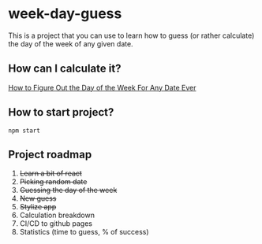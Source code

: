 # week-day-guess

This is a project that you can use to learn how to guess (or rather calculate) the day of the week of any given date.

## How can I calculate it?

[How to Figure Out the Day of the Week For Any Date Ever](https://www.youtube.com/watch?v=714LTMNJy5M)

## How to start project?

```shell
npm start
```

## Project roadmap

1. ~~Learn a bit of react~~
2. ~~Picking random date~~
3. ~~Guessing the day of the week~~
4. ~~New guess~~
5. ~~Stylize app~~
6. Calculation breakdown
7. CI/CD to github pages
8. Statistics (time to guess, % of success)